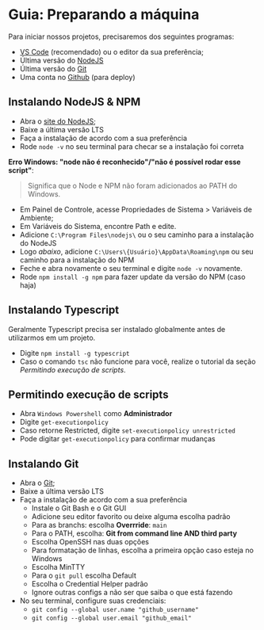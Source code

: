 # Guia: Preparando a máquina

Para iniciar nossos projetos, precisaremos dos seguintes programas:

- [VS Code](https://code.visualstudio.com/) (recomendado) ou o editor da sua preferência;
- Última versão do [NodeJS](https://nodejs.org/en/)
- Última versão do [Git](https://git-scm.com/downloads)
- Uma conta no [Github](https://github.com/) (para deploy)


## Instalando NodeJS & NPM
- Abra o [site do NodeJS](https://nodejs.org/en/);
- Baixe a última versão LTS
- Faça a instalação de acordo com a sua preferência
- Rode `node -v` no seu terminal para checar se a instalação foi correta

**Erro Windows: "node não é reconhecido"/"não é possível rodar esse script"**:

> Significa que o Node e NPM não foram adicionados ao PATH do Windows.

- Em Painel de Controle, acesse Propriedades de Sistema > Variáveis de Ambiente;
- Em Variáveis do Sistema, encontre Path e edite.
- Adicione `C:\Program Files\nodejs\` ou o seu caminho para a instalação do NodeJS
- Logo _abaixo_, adicione `C:\Users\{Usuário}\AppData\Roaming\npm` ou seu caminho para a instalação do NPM
- Feche e abra novamente o seu terminal e digite `node -v` novamente.
- Rode `npm install -g npm` para fazer update da versão do NPM (caso haja)

## Instalando Typescript

Geralmente Typescript precisa ser instalado globalmente antes de utilizarmos em um projeto.

- Digite `npm install -g typescript`
- Caso o comando `tsc` não funcione para você, realize o tutorial da seção _Permitindo execução de scripts_.

## Permitindo execução de scripts

- Abra `Windows Powershell` como **Administrador**
- Digite `get-executionpolicy`
- Caso retorne Restricted, digite `set-executionpolicy unrestricted`
- Pode digitar `get-executionpolicy` para confirmar mudanças


## Instalando Git

- Abra o [Git](https://git-scm.com/downloads);
- Baixe a última versão LTS
- Faça a instalação de acordo com a sua preferência
    - Instale o Git Bash e o Git GUI
    - Adicione seu editor favorito ou deixe alguma escolha padrão
    - Para as branchs: escolha **Overrride**: `main`
    - Para o PATH, escolha: **Git from command line AND third party**
    - Escolha OpenSSH nas duas opções
    - Para formatação de linhas, escolha a primeira opção caso esteja no Windows
    - Escolha MinTTY
    - Para o `git pull` escolha Default
    - Escolha o Credential Helper padrão
    - Ignore outras configs a não ser que saiba o que está fazendo
- No seu terminal, configure suas credenciais:
    - `git config --global user.name "github_username"`
    - `git config --global user.email "github_email"`